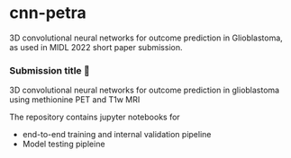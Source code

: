 # cnn-petra
3D convolutional neural networks for outcome prediction in Glioblastoma, as used in MIDL 2022 short paper submission.

### Submission title :rocket:

3D convolutional neural networks for outcome prediction in glioblastoma using methionine PET and T1w MRI

The repository contains jupyter notebooks for
  * end-to-end training and internal validation pipeline
  * Model testing pipleine
  
